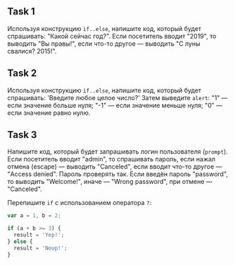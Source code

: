 ## Task 1

Используя конструкцию `if..else`, напишите код, который будет спрашивать: "Какой сейчас год?".
Если посетитель вводит "2019", то выводить "Вы правы!", если что-то другое — выводить "С луны свалися? 2015!".

## Task 2

Используя конструкцию `if..else`, напишите код, который будет спрашивать: 'Введите любое целое число?'
Затем выведите `alert`:
"1" — если значение больше нуля;
"-1" — если значение меньше нуля;
"0" — если значение равно нулю.

## Task 3

Напишите код, который будет запрашивать логин пользователя (`prompt`).
Если посетитель вводит "admin", то спрашивать пароль, если нажал отмена (escape) — выводить "Canceled", если вводит что-то другое — "Access denied".
Пароль проверять так. Если введён пароль "password", то выводить "Welcome!", иначе — "Wrong password", при отмене — "Canceled".

Перепишите `if` с использованием оператора `?`:

```javascript
var a = 1, b = 2;

if (a + b >= 3) {
  result = 'Yep!';
} else {
  result = 'Noup!';
}
```